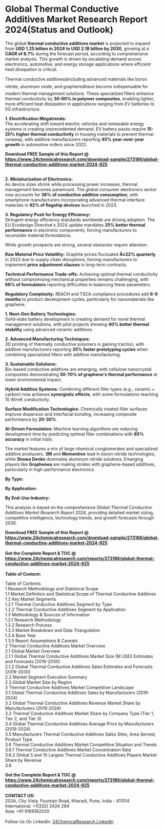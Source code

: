 <h1>Global Thermal Conductive Additives Market Research Report 2024(Status and Outlook)</h1><p>The global <strong>thermal conductive additives market</strong> is projected to expand from <strong>USD 1.25 billion in 2024 to USD 2.18 billion by 2030</strong>, growing at a <strong>CAGR of 8.7%</strong> during the forecast period, according to comprehensive market analysis. This growth is driven by escalating demand across electronics, automotive, and energy storage applications where efficient heat dissipation is critical.</p><p>Thermal conductive additivesâincluding advanced materials like boron nitride, aluminum oxide, and grapheneâhave become indispensable for modern thermal management solutions. These specialized fillers enhance thermal conductivity by <strong>30-60% in polymer composites</strong>, enabling lighter, more efficient heat dissipation in applications ranging from EV batteries to 5G infrastructure.</p><p><strong>1. Electrification Megatrends:</strong><br>
The accelerating shift toward electric vehicles and renewable energy systems is creating unprecedented demand. EV battery packs require <strong>15-20% higher thermal conductivity</strong> in housing materials to prevent thermal runaway, with additive manufacturers reporting <strong>45% year-over-year growth</strong> in automotive orders since 2022.</p><div><b>Download FREE Sample of this Report @ 
            <a href="https://www.24chemicalresearch.com/download-sample/273186/global-thermal-conductive-additives-market-2024-925">
            https://www.24chemicalresearch.com/download-sample/273186/global-thermal-conductive-additives-market-2024-925</a></b></div><br><p><strong>2. Miniaturization of Electronics:</strong><br>
As device sizes shrink while processing power increases, thermal management becomes paramount. The global consumer electronics sector now accounts for <strong>38% of conductive additive consumption</strong>, with smartphone manufacturers incorporating advanced thermal interface materials in <strong>92% of flagship devices</strong> launched in 2023.</p><p><strong>3. Regulatory Push for Energy Efficiency:</strong><br>
Stringent energy efficiency standards worldwide are driving adoption. The EU Ecodesign Directive's 2024 update mandates <strong>25% better thermal performance</strong> in electronic components, forcing manufacturers to reconsider material formulations.</p><p>While growth prospects are strong, several obstacles require attention:</p><p><strong>Raw Material Price Volatility:</strong> Graphite prices fluctuated <strong>Â±22% quarterly</strong> in 2023 due to supply chain disruptions, forcing manufacturers to implement <strong>price adjustment clauses</strong> in long-term contracts.</p><p><strong>Technical Performance Trade-offs:</strong> Achieving optimal thermal conductivity without compromising mechanical properties remains challenging, with <strong>68% of formulators</strong> reporting difficulties in balancing these parameters.</p><p><strong>Regulatory Complexity:</strong> REACH and TSCA compliance procedures add <strong>6-9 months</strong> to product development cycles, particularly for nanomaterials like graphene.</p><p><strong>1. Next-Gen Battery Technologies:</strong><br>
Solid-state battery development is creating demand for novel thermal management solutions, with pilot projects showing <strong>40% better thermal stability</strong> using advanced ceramic additives.</p><p><strong>2. Advanced Manufacturing Techniques:</strong><br>
3D printing of thermally conductive polymers is gaining traction, with additive manufacturers reporting <strong>35% faster prototyping cycles</strong> when combining specialized fillers with additive manufacturing.</p><p><strong>3. Sustainable Solutions:</strong><br>
Bio-based conductive additives are emerging, with cellulose nanocrystal composites demonstrating <strong>50-70% of graphene's thermal performance</strong> at lower environmental impact.</p><p><strong>Hybrid Additive Systems:</strong> Combining different filler types (e.g., ceramic + carbon) now achieves <strong>synergistic effects</strong>, with some formulations reaching 15 W/mK conductivity.</p><p><strong>Surface Modification Technologies:</strong> Chemically treated filler surfaces improve dispersion and interfacial bonding, increasing composite performance by <strong>20-30%</strong>.</p><p><strong>AI-Driven Formulation:</strong> Machine learning algorithms are reducing development time by predicting optimal filler combinations with <strong>85% accuracy</strong> in initial trials.</p><p>The market features a mix of large chemical conglomerates and specialized additive producers. <strong>3M</strong> and <strong>Momentive</strong> lead in boron nitride technologies, while <strong>Showa Denko</strong> dominates aluminum nitride solutions. Emerging players like <strong>Graphenea</strong> are making strides with graphene-based additives, particularly in high-performance electronics.</p><p><strong>By Type:</strong></p><p><strong>By Application:</strong></p><p><strong>By End-Use Industry:</strong></p><p>This analysis is based on the comprehensive <em>Global Thermal Conductive Additives Market Research Report 2024</em>, providing detailed market sizing, competitive intelligence, technology trends, and growth forecasts through 2030.</p><div><b>Download FREE Sample of this Report @ 
            <a href="https://www.24chemicalresearch.com/download-sample/273186/global-thermal-conductive-additives-market-2024-925">
            https://www.24chemicalresearch.com/download-sample/273186/global-thermal-conductive-additives-market-2024-925</a></b></div><br><div><b>Get the Complete Report & TOC @ 
            <a href="https://www.24chemicalresearch.com/reports/273186/global-thermal-conductive-additives-market-2024-925">
            https://www.24chemicalresearch.com/reports/273186/global-thermal-conductive-additives-market-2024-925</a></b></div><br>
            <b>Table of Content:</b><p>Table of Contents<br />
1 Research Methodology and Statistical Scope<br />
1.1 Market Definition and Statistical Scope of Thermal Conductive Additives<br />
1.2 Key Market Segments<br />
1.2.1 Thermal Conductive Additives Segment by Type<br />
1.2.2 Thermal Conductive Additives Segment by Application<br />
1.3 Methodology & Sources of Information<br />
1.3.1 Research Methodology<br />
1.3.2 Research Process<br />
1.3.3 Market Breakdown and Data Triangulation<br />
1.3.4 Base Year<br />
1.3.5 Report Assumptions & Caveats<br />
2 Thermal Conductive Additives Market Overview<br />
2.1 Global Market Overview<br />
2.1.1 Global Thermal Conductive Additives Market Size (M USD) Estimates and Forecasts (2019-2030)<br />
2.1.2 Global Thermal Conductive Additives Sales Estimates and Forecasts (2019-2030)<br />
2.2 Market Segment Executive Summary<br />
2.3 Global Market Size by Region<br />
3 Thermal Conductive Additives Market Competitive Landscape<br />
3.1 Global Thermal Conductive Additives Sales by Manufacturers (2019-2024)<br />
3.2 Global Thermal Conductive Additives Revenue Market Share by Manufacturers (2019-2024)<br />
3.3 Thermal Conductive Additives Market Share by Company Type (Tier 1, Tier 2, and Tier 3)<br />
3.4 Global Thermal Conductive Additives Average Price by Manufacturers (2019-2024)<br />
3.5 Manufacturers Thermal Conductive Additives Sales Sites, Area Served, Product Type<br />
3.6 Thermal Conductive Additives Market Competitive Situation and Trends<br />
3.6.1 Thermal Conductive Additives Market Concentration Rate<br />
3.6.2 Global 5 and 10 Largest Thermal Conductive Additives Players Market Share by Revenue<br />
3.6.</p><div><b>Get the Complete Report & TOC @ 
            <a href="https://www.24chemicalresearch.com/reports/273186/global-thermal-conductive-additives-market-2024-925">
            https://www.24chemicalresearch.com/reports/273186/global-thermal-conductive-additives-market-2024-925</a></b></div><br><b>CONTACT US:</b><br>
            203A, City Vista, Fountain Road, Kharadi, Pune, India - 411014<br>
            International: +1(332) 2424 294<br>
            Asia: +91 9169162030 <br><br>
            Follow Us On LinkedIn: <a href="https://www.linkedin.com/company/24chemicalresearch/">24ChemicalResearch LinkedIn</a>